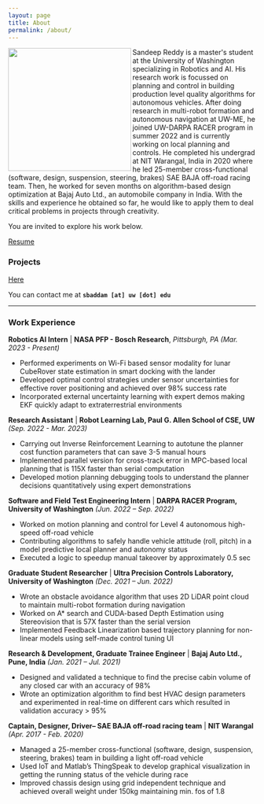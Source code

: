 ```yaml
---
layout: page
title: About
permalink: /about/
---
```


<!-- <div class="circle"> -->
<p align="left">
<img width=250 height=250 align="left" src="https://user-images.githubusercontent.com/100727983/209484812-b6a54ee3-8cb7-4b60-91b1-cea6a8ecf6b8.jpg">
</p>
<!-- </div> -->

Sandeep Reddy is a master's student at the University of Washington specializing in Robotics and AI. His research work is focussed on planning and control in building production level quality algorithms for autonomous vehicles. After doing research in multi-robot formation and autonomous navigation at UW-ME, he joined UW-DARPA RACER program in summer 2022 and is currently working on local planning and controls. He completed his undergrad at NIT Warangal, India in 2020 where he led 25-member cross-functional (software, design, suspension, steering, brakes) SAE BAJA off-road racing team. Then, he worked for seven months on algorithm-based design optimization at Bajaj Auto Ltd., an automobile company in India. With the skills and experience he obtained so far, he would like to apply them to deal critical problems in projects through creativity.

You are invited to explore his work below.

[Resume](https://drive.google.com/file/d/1WPzLWmsU3AhBurwbcbH4A6Mc-qzSu_tZ/view?usp=sharing)

### Projects
[Here](https://sandeepreddybaddam.github.io/projects/)

You can contact me at **`sbaddam [at] uw [dot] edu`**

---

### Work Experience

**Robotics AI Intern** | **NASA PFP - Bosch Research**, *Pittsburgh, PA*  *(Mar. 2023 - Present)*
- Performed experiments on Wi-Fi based sensor modality for lunar CubeRover state estimation in smart docking with the lander
- Developed optimal control strategies under sensor uncertainties for effective rover positioning and achieved over 98% success rate
- Incorporated external uncertainty learning with expert demos making EKF quickly adapt to extraterrestrial environments

**Research Assistant** | **Robot Learning Lab, Paul G. Allen School of CSE, UW** *(Sep. 2022 - Mar. 2023)*
- Carrying out Inverse Reinforcement Learning to autotune the planner cost function parameters that can save  3-5 manual hours
- Implemented parallel version for cross-track error in MPC-based local planning that is 115X faster than serial computation
- Developed motion planning debugging tools to understand the planner decisions quantitatively using expert demonstrations

**Software and Field Test Engineering Intern** | **DARPA RACER Program, University of Washington** *(Jun. 2022 – Sep. 2022)*
- Worked on motion planning and control for Level 4 autonomous high-speed off-road vehicle
- Contributing algorithms to safely handle vehicle attitude (roll, pitch) in a model predictive local planner and autonomy status
- Executed a logic to speedup manual takeover by approximately 0.5 sec

**Graduate Student Researcher** | **Ultra Precision Controls Laboratory, University of Washington** *(Dec. 2021 – Jun. 2022)*
- Wrote an obstacle avoidance algorithm that uses 2D LiDAR point cloud  to maintain multi-robot formation during navigation
- Worked on A* search and CUDA-based Depth Estimation using Stereovision that is 57X faster than the serial version
- Implemented Feedback Linearization based trajectory planning for non-linear models using self-made control tuning UI

**Research & Development, Graduate Trainee Engineer** | **Bajaj Auto Ltd., Pune, India** *(Jan. 2021 – Jul. 2021)*
- Designed and validated a technique to find the precise cabin volume of any closed car with an accuracy of 98%
- Wrote an optimization algorithm to find best HVAC design parameters and experimented  in real-time on different cars which resulted in validation accuracy > 95%

**Captain, Designer, Driver– SAE BAJA off-road racing team** | **NIT Warangal** *(Apr. 2017 - Feb. 2020)*
- Managed a 25-member cross-functional (software, design, suspension, steering, brakes) team in building a light off-road vehicle
- Used IoT and Matlab’s ThingSpeak to develop graphical visualization in getting the running status of the vehicle during race
- Improved chassis design using grid independent technique and achieved overall weight under 150kg maintaining min. fos of 1.8

